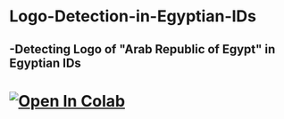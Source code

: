 # Logo-Detection-in-Egyptian-IDs
-Detecting Logo of "Arab Republic of Egypt" in Egyptian IDs 
-
# [![Open In Colab](https://colab.research.google.com/assets/colab-badge.svg)](https://colab.research.google.com/drive/1PHq9EghmV7PLd-_LZRk7Wlvgo0jz96dK?usp=sharing)
